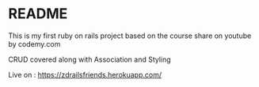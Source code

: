 # README

This is my first ruby on rails project based on the course share on youtube by codemy.com

CRUD covered along with Association and Styling

Live on : https://zdrailsfriends.herokuapp.com/

